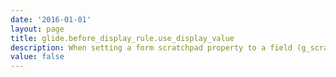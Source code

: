 ```yaml
---
date: '2016-01-01'
layout: page
title: glide.before_display_rule.use_display_value
description: When setting a form scratchpad property to a field (g_scratchpad.name = current.field) automatically get the display value of the field instead of database value
value: false
---
```

